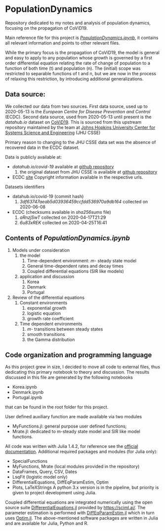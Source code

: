 # PopulationDynamics
Repository dedicated to my notes and analysis of population dynamics, focusing
on the propagation of CoViD19.

Main reference file for this project is
[_PopulationDynamics.ipynb_](https://github.com/f-hipolito/PopulationDynamics/blob/master/Population_dynamics.ipynb),
it contains all relevant information and points to other relevant files.

While the primary focus is the propagation of CoViD19, the model is general
and easy to apply to any population whose growth is governed by a first order
differential equation relating the rate of change of population to a function
of both time (t) and population (n).
The (initial) scope was restricted to separable functions of t and n, but we
are now in the process of relaxing this restriction, by introducing additional
generalizations.


## Data source:
We collected our data from two sources.
First data source, used up to 2020-05-13 is the _European Centre for Disease
Prevention and Control_ (ECDC).
Second data source, used from 2020-05-13 until present is the _datahub.io_
dataset on [CoViD19](https://github.com/datasets/covid-19).
This is sourced from this upstream repository maintained by the team at
[Johns Hopkins University Center for Systems Science and Engineering](https://systems.jhu.edu/) (JHU CSSE)

Primary reason to changing to the JHU CSSE data set was the absence of recovered
data in the ECDC dataset.


Data is publicly available at:
* _datahub.io/covid-19_ available at [github repository](https://github.com/datasets/covid-19)
  1. the original dataset from JHU CSSE is available at
  [github repository](https://github.com/CSSEGISandData/COVID-19)
* ECDC [site](https://www.ecdc.europa.eu/en/publications-data/download-todays-data-geographic-distribution-covid-19-cases-worldwide)
Copyright information available in the respective urls.

Datasets identifiers
* datahub.io/covid-19 (commit hash)
    1.  _3df63747aeab5d03936459ccfdd536970a9db164_ collected on 2020-06-08
* ECDC (checksums available in _sha256sums_ file)
    1. _aRnzjSwT_ collected on 2020-04-17T21:29
    2. _6u83xREK_ collected on 2020-04-25T16:41


## Contents of _PopulationDynamics.ipynb_
1. Models under consideration
    1. the model
        1. Time-dependent environment: _m-_ steady state model
        2. General time-dependent rates and decay times
        3. Coupled differential equations (SIR like models)
    2. application and discussion
        1. Korea
        2. Denmark
        3. Portugal
2. Review of the differential equations
    1. Constant environments
        1. exponential growth
        2. logistic equation
        3. growth rate coefficient
    2. Time dependent environments
        1. _m-_ transitions between steady states
        2. smooth transitions
        3. the Gamma distribution


## Code organization and programming language
As this project grew in size, I decided to move all code to external files,
thus dedicating this primary notebook to theory and discussion.
The results discussed in this file are generated by the following notebooks
* Korea.ipynb
* Denmark.ipynb
* Portugal.ipynb

that can be found in the root folder for this project.

User defined auxiliary function are made available via two modules
* MyFunctions.jl: general purpose user defined functions;
* Mrate.jl: dedicated to m-steady state model and SIR like model functions.

All code was written with Julia 1.4.2, for reference see the
[official documentation](https://docs.julialang.org/en/v1.4/).
Additional required packages and modules (for Julia only):
* SpecialFunctions
* MyFunctions, Mrate (local modules provided in the repository)
* DataFrames, Query, CSV, Dates
* LsqFit (logistic model only)
* DifferentialEquations, DiffEqParamEstim, Optim
* Plots, LaTeXStrings
A python 3.x version is in the pipeline, but priority is given to project
development using Julia.

Coupled differential equations are integrated numerically using the
open source suite [DifferentialEquations.jl](https://docs.sciml.ai/stable/)
provided by https://sciml.ai/.
The parameter estimation is performed with
[DiffEqParamEstim.jl](https://docs.sciml.ai/latest/analysis/parameter_estimation/)
which in turn uses
[Optim.jl](https://julianlsolvers.github.io/Optim.jl/stable/#).
The above-mentioned software packages are written in Julia and are available for
Julia, Python and R.
